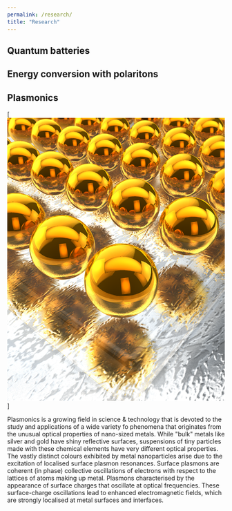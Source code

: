 ```yaml
---
permalink: /research/
title: "Research"
---
```


## Quantum batteries

## Energy conversion with polaritons

## Plasmonics

[![Nanostructures](/assets/images/7.tif)]

Plasmonics is a growing field in science & technology that is devoted to the study and applications of a wide variety fo phenomena that originates from the unusual optical properties of nano-sized metals.
While  "bulk" metals like silver and gold have shiny reflective surfaces, suspensions of tiny particles made with these chemical elements have very different optical properties.
The vastly distinct colours exhibited by metal nanoparticles arise due to the excitation of localised surface plasmon resonances.
Surface plasmons are coherent (in phase) collective oscillations of electrons with respect to the lattices of atoms making up metal. Plasmons characterised by the appearance of surface charges that oscillate at optical frequencies. These surface-charge oscillations lead to enhanced electromagnetic fields, which are strongly localised at metal surfaces and interfaces.

